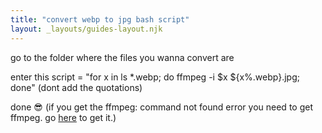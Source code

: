 ```yaml
---
title: "convert webp to jpg bash script"
layout: _layouts/guides-layout.njk
---
```


go to the folder where the files you wanna convert are

enter this script = "for x in ls *.webp; do ffmpeg -i $x ${x%.webp}.jpg; done" (dont add the quotations)

done :sunglasses: (if you get the ffmpeg: command not found error you need to get ffmpeg. go [here](https://ffmpeg.org/download.html) to get it.)